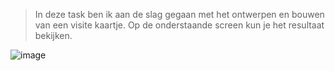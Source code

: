 > In deze task ben ik aan de slag gegaan met het ontwerpen en bouwen van een visite kaartje. Op de onderstaande screen kun je het resultaat bekijken.

![image](https://user-images.githubusercontent.com/112861060/189303718-a32193c0-9b9f-48ee-a80d-d933099e3ab3.png)


